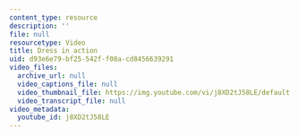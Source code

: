 ```yaml
---
content_type: resource
description: ''
file: null
resourcetype: Video
title: Dress in action
uid: d93e6e79-bf25-542f-f08a-cd8456639291
video_files:
  archive_url: null
  video_captions_file: null
  video_thumbnail_file: https://img.youtube.com/vi/j8XD2tJ58LE/default.jpg
  video_transcript_file: null
video_metadata:
  youtube_id: j8XD2tJ58LE
---
```

